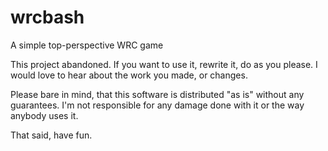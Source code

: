 wrcbash
=======

A simple top-perspective WRC game

This project abandoned. If you want to use it, rewrite it, do as you
please. I would love to hear about the work you made, or changes.

Please bare in mind, that this software is distributed "as is" without
any guarantees. I'm not responsible for any damage done with it or the
way anybody uses it.

That said, have fun.
